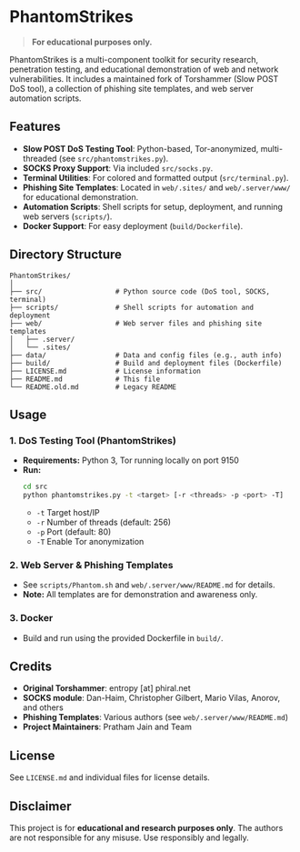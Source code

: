 # PhantomStrikes

> **For educational purposes only.**

PhantomStrikes is a multi-component toolkit for security research, penetration testing, and educational demonstration of web and network vulnerabilities. It includes a maintained fork of Torshammer (Slow POST DoS tool), a collection of phishing site templates, and web server automation scripts. 

## Features
- **Slow POST DoS Testing Tool**: Python-based, Tor-anonymized, multi-threaded (see `src/phantomstrikes.py`).
- **SOCKS Proxy Support**: Via included `src/socks.py`.
- **Terminal Utilities**: For colored and formatted output (`src/terminal.py`).
- **Phishing Site Templates**: Located in `web/.sites/` and `web/.server/www/` for educational demonstration.
- **Automation Scripts**: Shell scripts for setup, deployment, and running web servers (`scripts/`).
- **Docker Support**: For easy deployment (`build/Dockerfile`).

## Directory Structure
```
PhantomStrikes/
│
├── src/                  # Python source code (DoS tool, SOCKS, terminal)
├── scripts/              # Shell scripts for automation and deployment
├── web/                  # Web server files and phishing site templates
│   ├── .server/
│   └── .sites/
├── data/                 # Data and config files (e.g., auth info)
├── build/                # Build and deployment files (Dockerfile)
├── LICENSE.md            # License information
├── README.md             # This file
└── README.old.md         # Legacy README
```

## Usage
### 1. DoS Testing Tool (PhantomStrikes)
- **Requirements:** Python 3, Tor running locally on port 9150
- **Run:**
  ```bash
  cd src
  python phantomstrikes.py -t <target> [-r <threads> -p <port> -T]
  ```
  - `-t` Target host/IP
  - `-r` Number of threads (default: 256)
  - `-p` Port (default: 80)
  - `-T` Enable Tor anonymization

### 2. Web Server & Phishing Templates
- See `scripts/Phantom.sh` and `web/.server/www/README.md` for details.
- **Note:** All templates are for demonstration and awareness only.

### 3. Docker
- Build and run using the provided Dockerfile in `build/`.

## Credits
- **Original Torshammer**: entropy [at] phiral.net
- **SOCKS module**: Dan-Haim, Christopher Gilbert, Mario Vilas, Anorov, and others
- **Phishing Templates**: Various authors (see `web/.server/www/README.md`)
- **Project Maintainers**: Pratham Jain and Team

## License
See `LICENSE.md` and individual files for license details.

## Disclaimer
This project is for **educational and research purposes only**. The authors are not responsible for any misuse. Use responsibly and legally. 